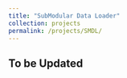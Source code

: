```yaml
---
title: "SubModular Data Loader"
collection: projects
permalink: /projects/SMDL/
---  
```



## To be Updated 